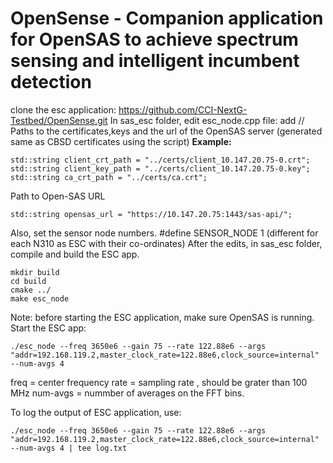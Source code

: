 # OpenSense - Companion application for OpenSAS to achieve spectrum sensing and intelligent incumbent detection

clone the esc application: https://github.com/CCI-NextG-Testbed/OpenSense.git
In sas_esc folder, edit esc_node.cpp file:
  add // Paths to the certificates,keys and the url of the OpenSAS server (generated same as CBSD certificates using the script)
  **Example:** 
  ```
 std::string client_crt_path = "../certs/client_10.147.20.75-0.crt"; 
 std::string client_key_path = "../certs/client_10.147.20.75-0.key"; 
 std::string ca_crt_path = "../certs/ca.crt";
  ```
  Path to Open-SAS URL
  ```
  std::string opensas_url = "https://10.147.20.75:1443/sas-api/";
  ```
  Also, set the sensor node numbers. #define SENSOR_NODE 1 (different for each N310 as ESC with their co-ordinates)
  After the edits, in sas_esc folder, compile and build the ESC app.
  ```
mkdir build 
cd build
cmake ../
make esc_node
 ```
Note: before starting the ESC application, make sure OpenSAS is running.
Start the ESC app: 
```
./esc_node --freq 3650e6 --gain 75 --rate 122.88e6 --args "addr=192.168.119.2,master_clock_rate=122.88e6,clock_source=internal" --num-avgs 4
```
freq = center frequency
rate = sampling rate , should be grater than 100 MHz
num-avgs = nummber of averages on the FFT bins.

To log the output of ESC application, use:
```
./esc_node --freq 3650e6 --gain 75 --rate 122.88e6 --args "addr=192.168.119.2,master_clock_rate=122.88e6,clock_source=internal" --num-avgs 4 | tee log.txt
```
